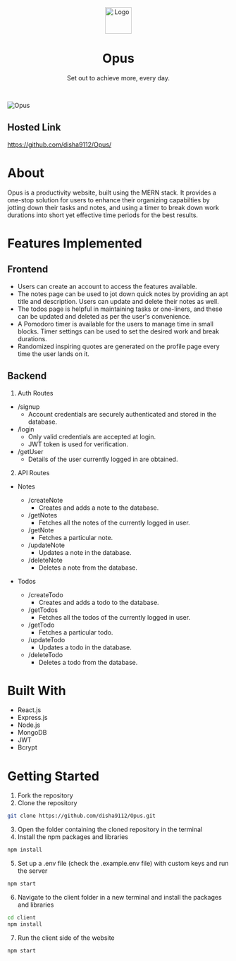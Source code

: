 <div id="top"></div>

<div align="center">
  <a href="https://github.com/disha9112/Opus/">
    <img src="https://user-images.githubusercontent.com/78133928/173599867-44c5e4e9-3e40-4b05-b81d-fd26d4032c54.svg" alt="Logo" width="60" height="60">
  </a>

  <h1 align="center">Opus</h1>

  <p align="center">
    Set out to achieve more, every day.
  </p>
</div>

</br>

![Opus](https://user-images.githubusercontent.com/78133928/173618111-5a3c17f4-c606-41f2-955f-9901ad889061.png)

<!-- HOSTED LINK -->

## Hosted Link

https://github.com/disha9112/Opus/

<!-- ABOUT THE PROJECT -->

# About

Opus is a productivity website, built using the MERN stack. It provides a one-stop solution for users to enhance their organizing capabilties by jotting down their tasks and notes, and using a timer to break down work durations into short yet effective time periods for the best results.

<!-- FEATURES IMPLEMENTED -->

# Features Implemented

## Frontend

- Users can create an account to access the features available.
- The notes page can be used to jot down quick notes by providing an apt title and description. Users can update and delete their notes as well.
- The todos page is helpful in maintaining tasks or one-liners, and these can be updated and deleted as per the user's convenience.
- A Pomodoro timer is available for the users to manage time in small blocks. Timer settings can be used to set the desired work and break durations.
- Randomized inspiring quotes are generated on the profile page every time the user lands on it.

## Backend

1. Auth Routes

- /signup
  - Account credentials are securely authenticated and stored in the database.
- /login
  - Only valid credentials are accepted at login.
  - JWT token is used for verification.
- /getUser
  - Details of the user currently logged in are obtained.

2. API Routes

- Notes

  - /createNote
    - Creates and adds a note to the database.
  - /getNotes
    - Fetches all the notes of the currently logged in user.
  - /getNote
    - Fetches a particular note.
  - /updateNote
    - Updates a note in the database.
  - /deleteNote
    - Deletes a note from the database.

- Todos
  - /createTodo
    - Creates and adds a todo to the database.
  - /getTodos
    - Fetches all the todos of the currently logged in user.
  - /getTodo
    - Fetches a particular todo.
  - /updateTodo
    - Updates a todo in the database.
  - /deleteTodo
    - Deletes a todo from the database.

<!-- BUILT WITH -->

# Built With

- React.js
- Express.js
- Node.js
- MongoDB
- JWT
- Bcrypt

<!-- GETTING STARTED -->

# Getting Started

1. Fork the repository
2. Clone the repository

```sh
git clone https://github.com/disha9112/Opus.git
```

3. Open the folder containing the cloned repository in the terminal
4. Install the npm packages and libraries

```sh
npm install
```

5. Set up a .env file (check the .example.env file) with custom keys and run the server

```sh
npm start
```

6. Navigate to the client folder in a new terminal and install the packages and libraries

```sh
cd client
npm install
```

7. Run the client side of the website

```sh
npm start
```
